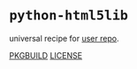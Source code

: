 # `python-html5lib`

universal recipe for [user repo](../themartiancompany/ur).

[PKGBUILD](PKGBUILD)
[LICENSE](COPYING)
